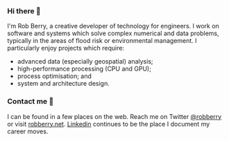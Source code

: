 ### Hi there 👋

I'm Rob Berry, a creative developer of technology for engineers.  I work on software and systems which solve complex numerical and data problems, typically in the areas of flood risk or environmental management.  I particularly enjoy projects which require:

- advanced data (especially geospatial) analysis;
- high-performance processing (CPU and GPU); 
- process optimisation; and
- system and architecture design.

### Contact me 💬

I can be found in a few places on the web. Reach me on Twitter [@robberry](https://twitter.com/robberry) or visit [robberry.net](https://robberry.net). [Linkedin](https://uk.linkedin.com/in/robberry) continues to be the place I document my career moves.
